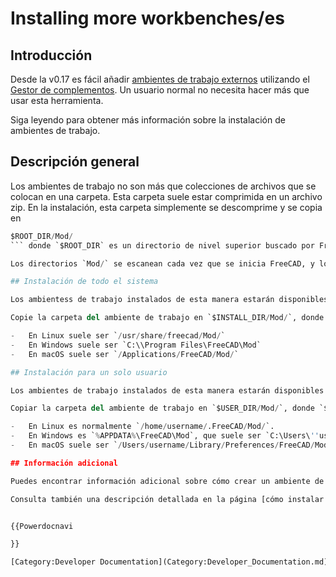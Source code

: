 # Installing more workbenches/es


## Introducción

Desde la v0.17 es fácil añadir [ambientes de trabajo externos](external_workbenches/es.md) utilizando el [Gestor de complementos](Std_AddonMgr/es.md). Un usuario normal no necesita hacer más que usar esta herramienta.

Siga leyendo para obtener más información sobre la instalación de ambientes de trabajo.

## Descripción general 

Los ambientes de trabajo no son más que colecciones de archivos que se colocan en una carpeta. Esta carpeta suele estar comprimida en un archivo zip. En la instalación, esta carpeta simplemente se descomprime y se copia en 
```python
$ROOT_DIR/Mod/
``` donde `$ROOT_DIR` es un directorio de nivel superior buscado por FreeCAD al iniciarse. Esto es esencialmente lo que hace el [Gestor de complementos ](Std_AddonMgr/es.md).

Los directorios `Mod/` se escanean cada vez que se inicia FreeCAD, y los ambientes de trabajo disponibles se añaden automáticamente.

## Instalación de todo el sistema 

Los ambientess de trabajo instalados de esta manera estarán disponibles para todos los usuarios. Dependiendo de su sistema, es posible que necesite privilegios de administrador para acceder al directorio de instalación.

Copie la carpeta del ambiente de trabajo en `$INSTALL_DIR/Mod/`, donde `$INSTALL_DIR` es el directorio de instalación de FreeCAD.

-   En Linux suele ser `/usr/share/freecad/Mod/`
-   En Windows suele ser `C:\\Program Files\FreeCAD\Mod`
-   En macOS suele ser `/Applications/FreeCAD/Mod/`

## Instalación para un solo usuario 

Los ambientes de trabajo instalados de esta manera estarán disponibles sólo para un usuario, pero no requerirán ningún privilegio de administrador.

Copiar la carpeta del ambiente de trabajo en `$USER_DIR/Mod/`, donde `$USER_DIR` es el directorio de FreeCAD para un `username` particular.

-   En Linux es normalmente `/home/username/.FreeCAD/Mod/`.
-   En Windows es `%APPDATA%\FreeCAD\Mod`, que suele ser `C:\Users\''username''\Appdata\Roaming\FreeCAD\Mod`.
-   En macOS suele ser `/Users/username/Library/Preferences/FreeCAD/Mod/`. Una forma de llegar al directorio de preferencias es utilizar el elemento de menú del \"Finder\" **Ir → Ir a la carpeta**, e introducir `~/Librería/Preferencias/FreeCAD`.

## Información adicional 

Puedes encontrar información adicional sobre cómo crear un ambiente de trabajo personalizado en el [Centro de usuarios avanzados](Power_users_hub/es.md) y en el [Centro de desarrolladores](Developer_hub/es.md).

Consulta también una descripción detallada en la página [cómo instalar ambientes de trabajo adicionales](How_to_install_additional_workbenches/es.md).


{{Powerdocnavi

}} 

[Category:Developer Documentation](Category:Developer_Documentation.md)
